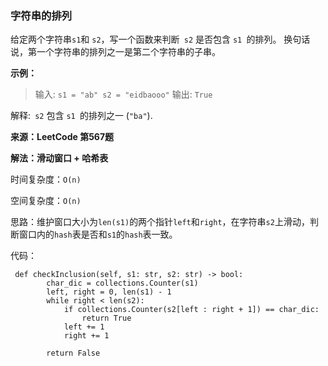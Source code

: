 ### 字符串的排列

给定两个字符串``` s1 ```和 ```s2```，写一个函数来判断``` s2``` 是否包含 ```s1 ```的排列。
换句话说，第一个字符串的排列之一是第二个字符串的子串。

**示例：**

> 输入: ```s1 = "ab" s2 = "eidbaooo"```
输出: ```True```

解释:``` s2``` 包含 ```s1 ```的排列之一 (```"ba"```).

**来源：LeetCode 第567题**

**解法：滑动窗口 + 哈希表**

时间复杂度：```O(n)```

空间复杂度：```O(n)```

思路：维护窗口大小为```len(s1)```的两个指针```left```和```right```，在字符串```s2```上滑动，判断窗口内的```hash```表是否和```s1```的```hash```表一致。

代码：

```
 def checkInclusion(self, s1: str, s2: str) -> bool:
        char_dic = collections.Counter(s1)
        left, right = 0, len(s1) - 1
        while right < len(s2):
            if collections.Counter(s2[left : right + 1]) == char_dic:
                return True
            left += 1
            right += 1

        return False

```
